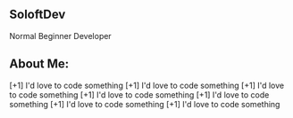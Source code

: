 ## SoloftDev
Normal Beginner Developer

## About Me:
[+1] I'd love to code something
[+1] I'd love to code something
[+1] I'd love to code something
[+1] I'd love to code something
[+1] I'd love to code something
[+1] I'd love to code something
[+1] I'd love to code something
